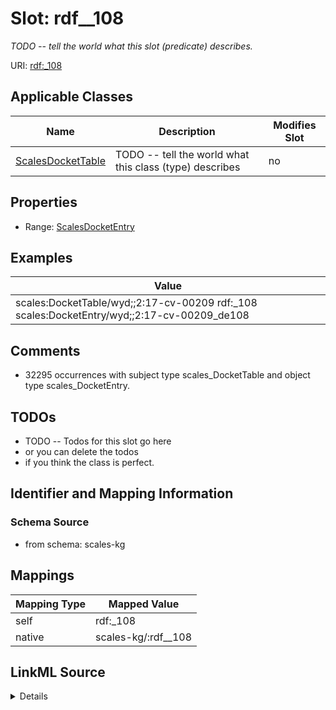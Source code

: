

# Slot: rdf__108


_TODO -- tell the world what this slot (predicate) describes._





URI: [rdf:_108](http://www.w3.org/1999/02/22-rdf-syntax-ns#_108)



<!-- no inheritance hierarchy -->





## Applicable Classes

| Name | Description | Modifies Slot |
| --- | --- | --- |
| [ScalesDocketTable](../classes/ScalesDocketTable.md) | TODO -- tell the world what this class (type) describes |  no  |







## Properties

* Range: [ScalesDocketEntry](../classes/ScalesDocketEntry.md)






## Examples

| Value |
| --- |
| scales:DocketTable/wyd;;2:17-cv-00209 rdf:_108 scales:DocketEntry/wyd;;2:17-cv-00209_de108 |

## Comments

* 32295 occurrences with subject type scales_DocketTable and object type scales_DocketEntry.

## TODOs

* TODO -- Todos for this slot go here
* or you can delete the todos
* if you think the class is perfect.

## Identifier and Mapping Information







### Schema Source


* from schema: scales-kg




## Mappings

| Mapping Type | Mapped Value |
| ---  | ---  |
| self | rdf:_108 |
| native | scales-kg/:rdf__108 |




## LinkML Source

<details>
```yaml
name: rdf__108
description: TODO -- tell the world what this slot (predicate) describes.
todos:
- TODO -- Todos for this slot go here
- or you can delete the todos
- if you think the class is perfect.
comments:
- 32295 occurrences with subject type scales_DocketTable and object type scales_DocketEntry.
examples:
- value: scales:DocketTable/wyd;;2:17-cv-00209 rdf:_108 scales:DocketEntry/wyd;;2:17-cv-00209_de108
from_schema: scales-kg
rank: 1000
slot_uri: rdf:_108
alias: rdf__108
domain_of:
- scales_DocketTable
range: scales_DocketEntry

```
</details>